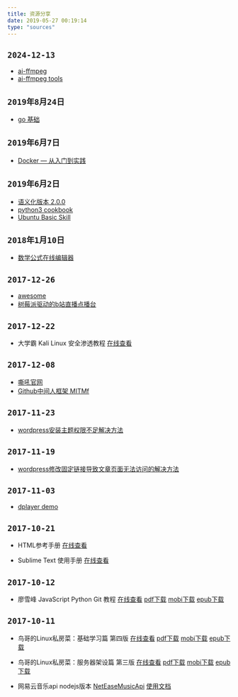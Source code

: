 ```yaml
---
title: 资源分享
date: 2019-05-27 00:19:14
type: "sources"
---
```


## `2024-12-13`

- [ai-ffmpeg](https://www.ai-ffmpeg.net/)
- [ai-ffmpeg tools](https://www.ai-ffmpeg.net/en/tools)

## `2019年8月24日`

- [go 基础](https://www.yuque.com/ksco/ogg7um)

## `2019年6月7日`

- [Docker — 从入门到实践](https://yeasy.gitbooks.io/docker_practice/content)

## `2019年6月2日`

- [语义化版本 2.0.0](https://semver.org/lang/zh-CN/)
- [python3 cookbook](https://python3-cookbook.readthedocs.io/zh_CN/latest/index.html)
- [Ubuntu Basic Skill](http://samwhelp.github.io/book-ubuntu-basic-skill/book/index.html)

## `2018年1月10日`

- [数学公式在线编辑器](http://latex.codecogs.com/eqneditor/editor.php)

## `2017-12-26`

- [awesome](https://github.com/sindresorhus/awesome)
- [树莓派驱动的b站直播点播台](https://github.com/chenxuuu/24h-raspberry-live-on-bilibili)

## `2017-12-22`

- 大学霸 Kali Linux 安全渗透教程 [在线查看](https://wizardforcel.gitbooks.io/daxueba-kali-linux-tutorial/content/)

## `2017-12-08`

- [嘶吼官网](http://www.4hou.com/)
- [Github中间人框架 MITMf](https://github.com/byt3bl33d3r/MITMf)

## `2017-11-23`

- [wordpress安装主题权限不足解决方法](https://laod.cn/code-audit/wordpress-upgrade-ftp.html)

## `2017-11-19`

- [wordpress修改固定链接导致文章页面无法访问的解决方法](http://blog.csdn.net/zkh_101/article/details/53444392)

## `2017-11-03`

- [dplayer demo](http://dplayer.js.org/)

## `2017-10-21`

- HTML参考手册 [在线查看](https://www.w3cschool.cn/htmltags/)

- Sublime Text 使用手册 [在线查看](https://www.w3cschool.cn/sublimetext/)

## `2017-10-12`

- 廖雪峰 JavaScript Python Git 教程 [在线查看](https://wizardforcel.gitbooks.io/liaoxuefeng/content/) [pdf下载](https://www.gitbook.com/download/pdf/book/wizardforcel/liaoxuefeng) [mobi下载](https://www.gitbook.com/download/mobi/book/wizardforcel/liaoxuefeng) [epub下载](https://www.gitbook.com/download/epub/book/wizardforcel/liaoxuefeng)

## `2017-10-11`

- 鸟哥的Linux私房菜：基础学习篇 第四版 [在线查看](https://wizardforcel.gitbooks.io/vbird-linux-basic-4e/content/) [pdf下载](https://www.gitbook.com/download/pdf/book/wizardforcel/vbird-linux-basic-4e) [mobi下载](https://www.gitbook.com/download/mobi/book/wizardforcel/vbird-linux-basic-4e) [epub下载](https://www.gitbook.com/download/epub/book/wizardforcel/vbird-linux-basic-4e)

- 鸟哥的Linux私房菜：服务器架设篇 第三版 [在线查看](https://wizardforcel.gitbooks.io/vbird-linux-server-3e/content/) [pdf下载](https://www.gitbook.com/download/pdf/book/wizardforcel/vbird-linux-server-3e) [mobi下载](https://www.gitbook.com/download/mobi/book/wizardforcel/vbird-linux-server-3e) [epub下载](https://www.gitbook.com/download/epub/book/wizardforcel/vbird-linux-server-3e)

- 网易云音乐api nodejs版本 [NetEaseMusicApi](https://github.com/Himmas/NeteaseMusicApi) [使用文档](https://binaryify.github.io/NeteaseCloudMusicApi/#/)
